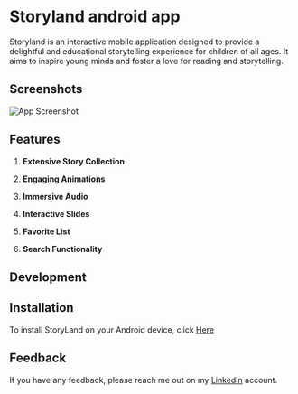 
# Storyland android app
Storyland is an interactive mobile application designed to provide a delightful and educational storytelling experience for children of all ages. It aims to inspire young minds and foster a love for reading and storytelling.






## Screenshots

![App Screenshot](https://github.com/Feddane/Storyland/blob/master/Screenshots/Google%20Pixel%204%20XL%20Presentation.png?raw=true)


## Features

1. **Extensive Story Collection**

    
2. **Engaging Animations**


3. **Immersive Audio**


4. **Interactive Slides**


5. **Favorite List**


6. **Search Functionality**

## Development


## Installation

To install StoryLand on your Android device, click [Here](https://www.mediafire.com/file/w9k6eoua74tfmk2/Storyland.apk/file)

    
## Feedback

If you have any feedback, please reach me out on my [LinkedIn](https://www.linkedin.com/in/cha%C3%AFma-feddane-27a003224/) account.

